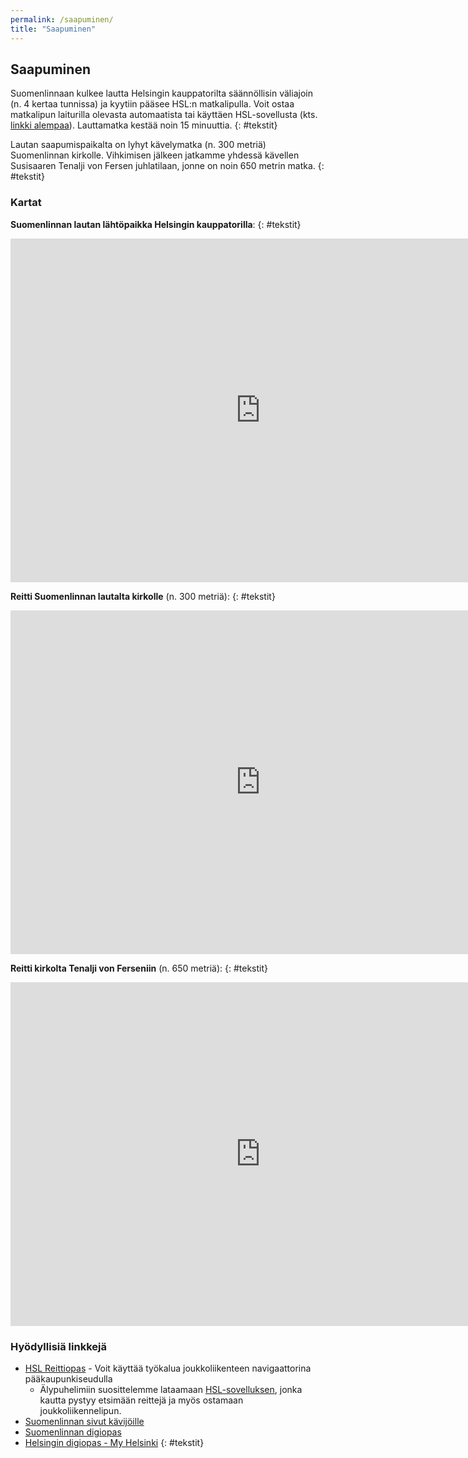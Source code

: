 ```yaml
---
permalink: /saapuminen/
title: "Saapuminen"
---
```


## Saapuminen
 
Suomenlinnaan kulkee lautta Helsingin kauppatorilta säännöllisin väliajoin (n. 4 kertaa tunnissa) ja kyytiin pääsee HSL:n matkalipulla. Voit ostaa matkalipun laiturilla olevasta automaatista tai käyttäen HSL-sovellusta (kts. [linkki alempaa](https://jihuu.love/saapuminen/#hy%C3%B6dyllisi%C3%A4-linkkej%C3%A4)). Lauttamatka kestää noin 15 minuuttia. 
{: #tekstit}

Lautan saapumispaikalta on lyhyt kävelymatka (n. 300 metriä) Suomenlinnan kirkolle. Vihkimisen jälkeen jatkamme yhdessä kävellen Susisaaren Tenalji von Fersen juhlatilaan, jonne on noin 650 metrin matka. 
{: #tekstit}

### Kartat

**Suomenlinnan lautan lähtöpaikka Helsingin kauppatorilla**:
{: #tekstit}

<iframe src="https://www.google.com/maps/embed?pb=!1m18!1m12!1m3!1d525.7075259371038!2d24.955691700469455!3d60.16736814297415!2m3!1f0!2f0!3f0!3m2!1i1024!2i768!4f13.1!3m3!1m2!1s0x46920b3d0316d09f%3A0x7bd0ff0e2dc1e35d!2sSuomenlinna%20HSL-ferry!5e0!3m2!1sen!2sfi!4v1669561520398!5m2!1sen!2sfi" width="800" height="550" style="border:0;" allowfullscreen="" loading="lazy" referrerpolicy="no-referrer-when-downgrade"></iframe>

**Reitti Suomenlinnan lautalta kirkolle** (n. 300 metriä):
{: #tekstit}

<iframe src="https://www.google.com/maps/embed?pb=!1m26!1m12!1m3!1d743.8908077989516!2d24.985097773719595!3d60.1484469230325!2m3!1f0!2f0!3f0!3m2!1i1024!2i768!4f13.1!4m11!3e3!4m3!3m2!1d60.147744499999995!2d24.986288!4m5!1s0x46920b8d8668154d%3A0x2bc49f2ee7af51bd!2sSveaborg%2C%20huvudbr.%2C%2000190%20Helsinki!3m2!1d60.149269!2d24.98389!5e0!3m2!1sen!2sfi!4v1669561045429!5m2!1sen!2sfi" width="800" height="550" style="border:0;" allowfullscreen="" loading="lazy" referrerpolicy="no-referrer-when-downgrade"></iframe>

**Reitti kirkolta Tenalji von Ferseniin** (n. 650 metriä):
{: #tekstit}

<iframe src="https://www.google.com/maps/embed?pb=!1m24!1m12!1m3!1d1769.4112334397475!2d24.984841468405605!3d60.1460168919289!2m3!1f0!2f0!3f0!3m2!1i1024!2i768!4f13.1!4m9!3e3!4m3!3m2!1d60.147744499999995!2d24.986288!4m3!3m2!1d60.1447018!2d24.9831672!5e0!3m2!1sen!2sfi!4v1669561478095!5m2!1sen!2sfi" width="800" height="550" style="border:0;" allowfullscreen="" loading="lazy" referrerpolicy="no-referrer-when-downgrade"></iframe>

### Hyödyllisiä linkkejä

- [HSL Reittiopas](https://www.hsl.fi/) - Voit käyttää työkalua joukkoliikenteen navigaattorina pääkaupunkiseudulla
   - Älypuhelimiin suosittelemme lataamaan [HSL-sovelluksen](https://www.hsl.fi/liput-ja-hinnat/hsl-sovellus), jonka kautta pystyy etsimään reittejä ja myös ostamaan joukkoliikennelipun.
- [Suomenlinnan sivut kävijöille](https://www.suomenlinna.fi/kavijalle/suunnittele-kayntisi/)
- [Suomenlinnan digiopas](https://guide.suomenlinna.fi/map-screen)
- [Helsingin digiopas - My Helsinki](https://www.myhelsinki.fi/fi/your-local-guide-to-helsinki)
{: #tekstit}
